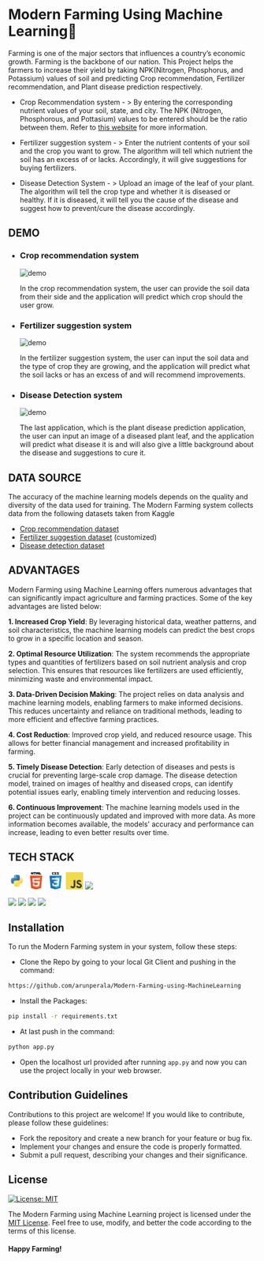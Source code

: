 # Modern Farming Using Machine Learning🌱
Farming is one of the major sectors that influences a country’s economic growth. Farming is the backbone of our nation. This Project helps the farmers to increase their yield by taking NPK(Nitrogen, Phosphorus, and Potassium) values of soil and predicting Crop recommendation, Fertilizer recommendation, and Plant disease prediction respectively. 

- Crop Recommendation system - > By entering the corresponding nutrient values of your soil, state, and city. The NPK (Nitrogen, Phosphorous, and Pottasium) values to be entered should be the ratio between them. Refer to [this website](https://www.gardeningknowhow.com/garden-how-to/soil-fertilizers/fertilizer-numbers-npk.htm) for more information.

- Fertilizer suggestion system - > Enter the nutrient contents of your soil and the crop you want to grow. The algorithm will tell which nutrient the soil has an excess of or lacks. Accordingly, it will give suggestions for buying fertilizers.

- Disease Detection System - > Upload an image of the leaf of your plant. The algorithm will tell the crop type and whether it is diseased or healthy. If it is diseased, it will tell you the cause of the disease and suggest how to prevent/cure the disease accordingly.
  
## DEMO

- ### Crop recommendation system
  ![demo](https://media.giphy.com/media/90JbjdAa5nDq3TJh5u/giphy.gif)

     In the crop recommendation system, the user can provide the soil data from their side and the application will predict which crop should the user grow.
    
- ### Fertilizer suggestion system
   ![demo](https://media.giphy.com/media/FLftUXMFo8N2bBjAXq/giphy.gif)

     In the fertilizer suggestion system, the user can input the soil data and the type of crop they are growing, and the application will predict what the soil lacks or has an excess of and will recommend improvements. 


- ### Disease Detection system
  ![demo](https://media.giphy.com/media/NnMwEp2tGZdfnJbyjr/giphy.gif)
    
    The last application, which is the plant disease prediction application, the user can input an image of a diseased plant leaf, and the application will predict what disease it is and will also give a little background about the disease and suggestions to cure it.

## DATA SOURCE
The accuracy of the machine learning models depends on the quality and diversity of the data used for training. The Modern Farming system collects data from the following datasets taken from Kaggle
- [Crop recommendation dataset ](https://www.kaggle.com/atharvaingle/crop-recommendation-dataset) 
- [Fertilizer suggestion dataset](https://github.com/Gladiator07/Harvestify/blob/master/Data-processed/fertilizer.csv) (customized)
- [Disease detection dataset](https://www.kaggle.com/vipoooool/new-plant-diseases-dataset)

## ADVANTAGES 
Modern Farming using Machine Learning offers numerous advantages that can significantly impact agriculture and farming practices. Some of the key advantages are listed below:

 **1. Increased Crop Yield**: By leveraging historical data, weather patterns, and soil characteristics, the machine learning models can predict the best crops to grow in a specific location and season.
 
 **2. Optimal Resource Utilization**: The system recommends the appropriate types and quantities of fertilizers based on soil nutrient analysis and crop selection. This ensures that resources like fertilizers are used efficiently, minimizing waste and environmental impact.
 
**3. Data-Driven Decision Making**: The project relies on data analysis and machine learning models, enabling farmers to make informed decisions. This reduces uncertainty and reliance on traditional methods, leading to more efficient and effective farming practices.

**4. Cost Reduction**: Improved crop yield, and reduced resource usage. This allows for better financial management and increased profitability in farming.

**5. Timely Disease Detection**: Early detection of diseases and pests is crucial for preventing large-scale crop damage. The disease detection model, trained on images of healthy and diseased crops, can identify potential issues early, enabling timely intervention and reducing losses.

**6. Continuous Improvement**: The machine learning models used in the project can be continuously updated and improved with more data. As more information becomes available, the models' accuracy and performance can increase, leading to even better results over time.


## TECH STACK
<code><img height="35" src="https://raw.githubusercontent.com/github/explore/80688e429a7d4ef2fca1e82350fe8e3517d3494d/topics/python/python.png"></code>
<code><img height="35" src="https://raw.githubusercontent.com/github/explore/80688e429a7d4ef2fca1e82350fe8e3517d3494d/topics/html/html.png"></code>
<code><img height="35" src="https://raw.githubusercontent.com/github/explore/80688e429a7d4ef2fca1e82350fe8e3517d3494d/topics/css/css.png"></code>
<code><img height="35" src="https://raw.githubusercontent.com/github/explore/80688e429a7d4ef2fca1e82350fe8e3517d3494d/topics/javascript/javascript.png"></code>
<code><img height="35" src="https://github.com/tomchen/stack-icons/raw/master/logos/bootstrap.svg"></code>

<code><img height="30" src="https://raw.githubusercontent.com/numpy/numpy/7e7f4adab814b223f7f917369a72757cd28b10cb/branding/icons/numpylogo.svg"></code>
<code><img height="30" src="https://raw.githubusercontent.com/pandas-dev/pandas/761bceb77d44aa63b71dda43ca46e8fd4b9d7422/web/pandas/static/img/pandas.svg"></code>
<code><img height="34" src="https://upload.wikimedia.org/wikipedia/commons/thumb/0/05/Scikit_learn_logo_small.svg/1280px-Scikit_learn_logo_small.svg.png"></code>
<code><img height="30" src="https://matplotlib.org/_static/logo2.svg"></code>


## Installation

To run the Modern Farming system in your system, follow these steps:
- Clone the Repo by going to your local Git Client and pushing in the command: 

```sh
https://github.com/arunperala/Modern-Farming-using-MachineLearning
```

- Install the Packages: 
```sh
pip install -r requirements.txt
```

- At last push in the command:
```sh
python app.py
```

- Open the localhost url provided after running `app.py` and now you can use the project locally in your web browser.

  
## Contribution Guidelines
Contributions to this project are welcome! If you would like to contribute, please follow these guidelines:
- Fork the repository and create a new branch for your feature or bug fix.
- Implement your changes and ensure the code is properly formatted.
- Submit a pull request, describing your changes and their significance.



## License
[![License: MIT](https://img.shields.io/badge/License-MIT-yellow.svg)](https://opensource.org/licenses/MIT)

The Modern Farming using Machine Learning project is licensed under the [MIT License](https://opensource.org/licenses/MIT). Feel free to use, modify, and better the code according to the terms of this license.
#### Happy Farming!
